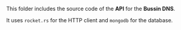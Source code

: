 This folder includes the source code of the **API** for the **Bussin DNS**.

It uses `rocket.rs` for the HTTP client and `mongodb` for the database.